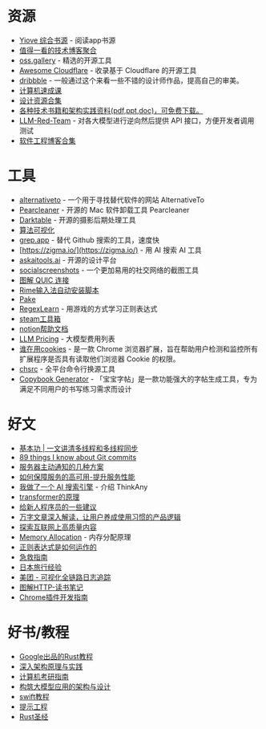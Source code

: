 # 资源
- [Yiove 综合书源](https://shuyuan.yiove.com/) - 阅读app书源
- [值得一看的技术博客聚合](https://daily-blog.chlinlearn.top/blogs/1)
- [oss.gallery](https://oss.gallery/) - 精选的开源工具
- [Awesome Cloudflare](https://github.com/zhuima/awesome-cloudflare) - 收录基于 Cloudflare 的开源工具
- [dribbble](https://dribbble.com/) - 一般通过这个来看一些不错的设计师作品，提高自己的审美。
- [计算机速成课](https://www.bilibili.com/video/av21376839/?vd_source=1170d6fcacb1f1df78ee8d765f58211d)
- [设计资源合集](https://github.com/YOYZHANG/design-material?utm_source=gapis.money)
- [各种技术书籍和架构实践资料(pdf,ppt,doc)，可免费下载。](https://github.com/qloog/books?utm_source=gapis.money)
- [LLM-Red-Team](https://github.com/LLM-Red-Team) - 对各大模型进行逆向然后提供 API 接口，方便开发者调用测试
- [软件工程博客合集](https://github.com/kilimchoi/engineering-blogs)

# 工具
- [alternativeto](https://alternativeto.net/) - 一个用于寻找替代软件的网站 AlternativeTo
- [Pearcleaner](https://itsalin.com/appInfo/?id=pearcleaner) - 开源的 Mac 软件卸载工具 Pearcleaner
- [Darktable](https://github.com/darktable-org/darktable) - 开源的摄影后期处理工具
- [算法可视化](https://gallery.selfboot.cn/algorithms/)
- [grep.app](https://grep.app/) - 替代 Github 搜索的工具，速度快
- [https://zigma.io/](https://zigma.io/) - 用 AI 搜索 AI 工具
- [askaitools.ai](https://askaitools.ai/) - 开源的设计平台
- [socialscreenshots](https://socialscreenshots.com/editor) - 一个更加易用的社交网络的截图工具
- [图解 QUIC 连接](https://cangsdarm.github.io/illustrate/quic)
- [Rime输入法自动安装脚本](https://github.com/Mark24Code/rime-auto-deploy)
- [Pake](https://github.com/tw93/Pake)
- [RegexLearn](https://regexlearn.com/zh-cn) - 用游戏的方式学习正则表达式
- [steam工具箱](https://github.com/BeyondDimension/SteamTools)
- [notion帮助文档](https://craigary.notion.site/d6faf79a18254f289f6e0d3c271c3e92?v=cdad32cc321643fba10c67a3f4851334)
- [LLM Pricing](https://llmpricecheck.com/?utm_source=gapis.money) - 大模型费用列表
- [谁在用cookies](https://github.com/sshallow/WhoUsesCookies?tab=readme-ov-file) - 是一款 Chrome 浏览器扩展，旨在帮助用户检测和监控所有扩展程序是否具有读取他们浏览器 Cookie 的权限。
- [chsrc](https://github.com/RubyMetric/chsrc) - 全平台命令行换源工具
- [Copybook Generator](https://github.com/jaywcjlove/copybook-generator) - 「宝宝字帖」是一款功能强大的字帖生成工具，专为满足不同用户的书写练习需求而设计

# 好文
- [基本功 | 一文讲清多线程和多线程同步](https://tech.meituan.com/2024/07/19/multi-threading-and-multi-thread-synchronization.html)
- [89 things I know about Git commits](https://www.jvt.me/posts/2024/07/12/things-know-commits/)
- [服务器主动通知的几种方案](https://rxdb.info/articles/websockets-sse-polling-webrtc-webtransport.html)
- [如何保障服务的高可用-提升服务性能](https://github.com/SFLAQiu/web-develop/blob/master/%E5%A6%82%E4%BD%95%E4%BF%9D%E9%9A%9C%E6%9C%8D%E5%8A%A1%E7%9A%84%E9%AB%98%E5%8F%AF%E7%94%A8-%E6%8F%90%E5%8D%87%E6%9C%8D%E5%8A%A1%E6%80%A7%E8%83%BD.md)
- [我做了一个 AI 搜索引擎](https://mp.weixin.qq.com/s/25eXZi1QgGYIPpXeDzkQrg) - 介绍 ThinkAny
- [transformer的原理](https://baoyu.io/pages/ft/generative-ai)
- [给新人程序员的一些建议](https://icodeit.org/2017/07/tips-for-newbies/)
- [万字文章深入解读，让用户养成使用习惯的产品逻辑](https://www.zcool.com.cn/work/ZNjczMDA1NzY=.html)
- [探索互联网上高质量内容](https://immersivetranslate.com/docs/sites/)
- [Memory Allocation](https://samwho.dev/memory-allocation/) - 内存分配原理
- [正则表达式是如何运作的](https://mp.weixin.qq.com/s/i_C4ATnajxRDGlTA8dJDHg)
- [急救指南](https://m.youlai.cn/jijiu)
- [日本旅行经验](https://sspai.com/post/77549)
- [美团 - 可视化全链路日志追踪](https://tech.meituan.com/2022/07/21/visualized-log-tracing.html)
- [图解HTTP-读书笔记](https://segmentfault.com/a/1190000042311288)
- [Chrome插件开发指南](https://daily.dev/blog/writing-extensions-for-chrome-a-developers-guide?utm_source=gapis.money)

# 好书/教程
- [Google出品的Rust教程](https://google.github.io/comprehensive-rust/zh-CN/index.html)
- [深入架构原理与实践](https://thebyte.com.cn/)
- [计算机考研指南](https://github.com/ddy-ddy/cs-408)
- [构筑大模型应用的架构与设计](https://aigc.phodal.com/prelude.html)
- [swift教程](https://gitbook.swiftgg.team/swift/swift-jiao-cheng)
- [提示工程](https://learnprompting.org/zh-Hans/docs/intro)
- [Rust圣经](https://github.com/sunface/rust-course?tab=readme-ov-file)